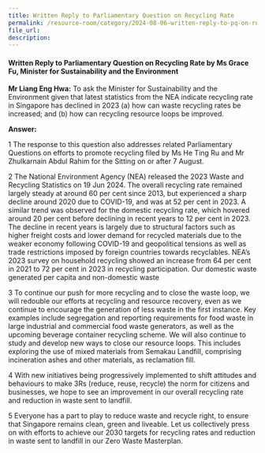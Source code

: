 ```yaml
---
title: Written Reply to Parliamentary Question on Recycling Rate
permalink: /resource-room/category/2024-08-06-written-reply-to-pq-on-recycling-rate
file_url:
description:
---
```

 
#### Written Reply to Parliamentary Question on Recycling Rate by Ms Grace Fu, Minister for Sustainability and the Environment

**Mr Liang Eng Hwa:** To ask the Minister for Sustainability and the Environment given that latest statistics from the NEA indicate recycling rate in Singapore has declined in 2023 (a) how can waste recycling rates be increased; and (b) how can recycling resource loops be improved.

**Answer:**  

1  The response to this question also addresses related Parliamentary Questions on efforts to promote recycling filed by Ms He Ting Ru and Mr Zhulkarnain Abdul Rahim for the Sitting on or after 7 August.

2  The National Environment Agency (NEA) released the 2023 Waste and Recycling Statistics on 19 Jun 2024. The overall recycling rate remained largely steady at around 60 per cent since 2013, but experienced a sharp decline around 2020 due to COVID-19, and was at 52 per cent in 2023. A similar trend was observed for the domestic recycling rate, which hovered around 20 per cent before declining in recent years to 12 per cent in 2023. The decline in recent years is largely due to structural factors such as higher freight costs and lower demand for recycled materials due to the weaker economy following COVID-19 and geopolitical tensions as well as trade restrictions imposed by foreign countries towards recyclables. NEA’s 2023 survey on household recycling showed an increase from 64 per cent in 2021 to 72 per cent in 2023 in recycling participation. Our domestic waste generated per capita and non-domestic waste

3  To continue our push for more recycling and to close the waste loop, we will redouble our efforts at recycling and resource recovery, even as we continue to encourage the generation of less waste in the first instance. Key examples include segregation and reporting requirements for food waste in large industrial and commercial food waste generators, as well as the upcoming beverage container recycling scheme. We will also continue to study and develop new ways to close our resource loops. This includes exploring the use of mixed materials from Semakau Landfill, comprising incineration ashes and other materials, as reclamation fill.

4  With new initiatives being progressively implemented to shift attitudes and behaviours to make 3Rs (reduce, reuse, recycle) the norm for citizens and businesses, we hope to see an improvement in our overall recycling rate and reduction in waste sent to landfill.

5  Everyone has a part to play to reduce waste and recycle right, to ensure that Singapore remains clean, green and liveable. Let us collectively press on with efforts to achieve our 2030 targets for recycling rates and reduction in waste sent to landfill in our Zero Waste Masterplan.
